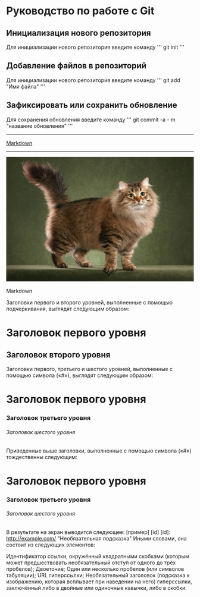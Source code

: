 # Руководство по работе с Git
## Инициализация нового репозитория

Для инициализации нового репозитория введите команду 
'''
    git init
'''
## Добавление файлов в репозиторий

Для инициализации нового репозитория введите команду 
'''
    git add "Имя файла"
'''

## Зафиксировать или сохранить обновление

Для сохранения обновления введите команду
'''
    git commit -a - m "название обновления"
'''

***

[Markdown](https://github.com/OlgaVlasova/markdown-doc/blob/master/README.md?ysclid=l5u00fmn72142847017#Links "Ссылка на язык разметки Markdown")

***

![Кошка](/cat.jpg)

Markdown 

Заголовки первого и второго уровней, выполненные с помощью подчеркивания, выглядят следующим образом:

Заголовок первого уровня
========================
Заголовок второго уровня
-------------------------

Заголовки первого, третьего и шестого уровней, выполненные с помощью символа («#»), выглядят следующим образом:

#  Заголовок первого уровня
### Заголовок третьего уровня
###### Заголовок шестого уровня
Приведенные выше заголовки, выполненные с помощью символа («#») тождественны следующим:

#  Заголовок первого уровня #
### Заголовок третьего уровня ###
###### Заголовок шестого уровня ######

В результате на экран выводится следующее: [пример] [id] [id]: http://example.com/ "Необязательная подсказка" Иными словами, она состоит из следующих элементов:

Идентификатор ссылки, окружённый квадратными скобками (которым может предшествовать необязательный отступ от одного до трёх пробелов);
Двоеточие;
Один или несколько пробелов (или символов табуляции);
URL гиперссылки;
Необязательный заголовок (подсказка к изображению, которая всплывает при наведении на него) гиперссылки, заключённый либо в двойные или одиночные кавычки, либо в скобки.
